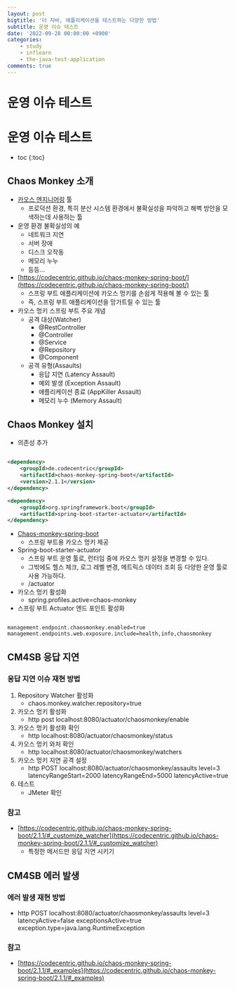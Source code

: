 ```yaml
---
layout: post
bigtitle: '더 자바, 애플리케이션을 테스트하는 다양한 방법'
subtitle: 운영 이슈 테스트
date: '2022-09-28 00:00:00 +0900'
categories:
    - study
    - inflearn
    - the-java-test-application
comments: true
---
```


# 운영 이슈 테스트

# 운영 이슈 테스트
* toc
{:toc}

## Chaos Monkey 소개
+ [카오스 엔지니어링](http://channy.creation.net/blog/1173) 툴
  + 프로덕션 환경, 특히 분산 시스템 환경에서 불확실성을 파악하고 해벽 방안을 모색하는데 사용하는 툴
+ 운영 환경 불확실성의 예
  + 네트워크 지연
  + 서버 장애
  + 디스크 오작동
  + 메모리 누누
  + 등등...
+ [https://codecentric.github.io/chaos-monkey-spring-boot/](https://codecentric.github.io/chaos-monkey-spring-boot/)
  + 스프링 부트 애플리케이션에 카오스 멍키를 손쉽게 적용해 볼 수 있는 툴
  + 즉, 스프링 부트 애플리케이션을 망가트릴 수 있는 툴
+ 카오스 멍키 스프링 부트 주요 개념
  + 공격 대상(Watcher)
    + @RestController
    + @Controller
    + @Service
    + @Repository
    + @Component
  + 공격 유형(Assaults)
    + 응답 지연 (Latency Assault)
    + 예외 발생 (Exception Assault)
    + 애플리케이션 종료 (AppKiller Assault)
    + 메모리 누수 (Memory Assault)

## Chaos Monkey 설치
+ 의존성 추가 

~~~xml

<dependency>
    <groupId>de.codecentric</groupId>
    <artifactId>chaos-monkey-spring-boot</artifactId>
    <version>2.1.1</version>
</dependency>

<dependency>
    <groupId>org.springframework.boot</groupId>
    <artifactId>spring-boot-starter-actuator</artifactId>
</dependency>

~~~

+ [Chaos-monkey-spring-boot](https://codecentric.github.io/chaos-monkey-spring-boot/2.1.1/)
  + 스프링 부트용 카오스 멍키 제공
+ Spring-boot-starter-actuator
  + 스프링 부트 운영 툴로, 런터임 중에 카오스 멍키 설정을 변경할 수 있다.
  + 그밖에도 헬스 체크, 로그 레벨 변경, 메트릭스 데이터 조회 등 다양한 운영 툴로 사용 가능하다.
  + /actuator
+ 카오스 멍키 활성화
  + spring.profiles.active=chaos-monkey
+ 스프링 부트 Actuator 엔드 포인트 활성화

~~~properties

management.endpoint.chaosmonkey.enabled=true
management.endpoints.web.exposure.include=health,info,chaosmonkey

~~~

## CM4SB 응답 지연

### 응답 지연 이슈 재현 방법
1. Repository Watcher 활성화
   + chaos.monkey.watcher.repository=true
2. 카오스 멍키 활성화
   + http post localhost:8080/actuator/chaosmonkey/enable
3. 카오스 멍키 활성화 확인
   + http localhost:8080/actuator/chaosmonkey/status
4. 카오스 멍키 와처 확인
   + http localhost:8080/actuator/chaosmonkey/watchers
5. 카오스 멍키 지연 공격 설정
   + http POST localhost:8080/actuator/chaosmonkey/assaults level=3 latencyRangeStart=2000 latencyRangeEnd=5000 latencyActive=true
6. 테스트
   + JMeter 확인

### 참고
+ [https://codecentric.github.io/chaos-monkey-spring-boot/2.1.1/#_customize_watcher](https://codecentric.github.io/chaos-monkey-spring-boot/2.1.1/#_customize_watcher)
  + 특정한 메서드만 응답 지연 시키기
  
## CM4SB 에러 발생

### 에러 발생 재현 방법
+ http POST localhost:8080/actuator/chaosmonkey/assaults level=3 latencyActive=false exceptionsActive=true exception.type=java.lang.RuntimeException

### 참고 
+ [https://codecentric.github.io/chaos-monkey-spring-boot/2.1.1/#_examples](https://codecentric.github.io/chaos-monkey-spring-boot/2.1.1/#_examples)